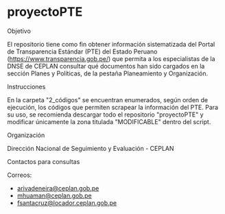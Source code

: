 # proyectoPTE

Objetivo

El repositorio tiene como fin obtener información sistematizada del Portal de Transparencia Estándar (PTE) del Estado Peruano (https://www.transparencia.gob.pe/) que permita a los especialistas de la DNSE de CEPLAN consultar qué documentos han sido cargados en la sección Planes y Políticas, de la pestaña Planeamiento y Organización.

Instrucciones

En la carpeta "2_códigos" se encuentran enumerados, según orden de ejecución, los códigos que permiten scrapear la información del PTE. Para su uso, se recomienda descargar todo el repositorio "proyectoPTE" y modificar únicamente la zona titulada "MODIFICABLE" dentro del script.

Organización

Dirección Nacional de Seguimiento y Evaluación - CEPLAN

Contactos para consultas

Correos:
- arivadeneira@ceplan.gob.pe
- mhuaman@ceplan.gob.pe
- fsantacruz@locador.ceplan.gob.pe